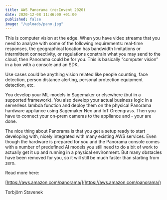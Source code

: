 ```yaml
---
title: AWS Panorama (re:Invent 2020)
date: 2020-12-08 11:46:00 +01:00
published: false
image: "/uploads/pano.jpg"
---
```


This is computer vision at the edge. When you have video streams that you need to analyze with some of the following requirements: real-time responses, the geographical location has bandwidth limitations or intermittent connectivity, or regulations constrain what you may send to the cloud, then Panorama could be for you. This is basically “computer vision” in a box with a console and an SDK. 

Use cases could be anything vision related like people counting, face detection, person distance alerting, personal protection equipment detection, etc. 

You develop your ML-models in Sagemaker or elsewhere (but in a supported framework). You also develop your actual business logic in a serverless lambda function and deploy them on the physical Panorama hardware appliance using Sagemaker Neo and IoT Greengrass. Then you have to connect your on-prem cameras to the appliance and - your are done.

The nice thing about Panorama is that you get a setup ready to start developing with, nicely integrated with many existing AWS services. Even though the hardware is prepared for you and the Panorama console comes with a number of predefined AI models you still need to do a bit of work to actually get it up and running in a physical environment. But many obstacles have been removed for you, so it will still be much faster than starting from zero.


Read more here:

[https://aws.amazon.com/panorama/](https://aws.amazon.com/panorama/)

Torbjörn Stavenek
